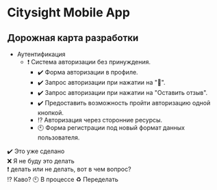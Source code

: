 # Citysight Mobile App

## Дорожная карта разработки

+ Аутентификация
  + :heavy_exclamation_mark: Система авторизации без принуждения.
    + :heavy_check_mark: Форма авторизации в профиле.
    + :heavy_check_mark: Запрос авторизации при нажатии на ":yellow_heart:".
    + :heavy_check_mark: Запрос авторизации при нажатии на "Оставить отзыв".
    + :heavy_check_mark: Предоставить возможность пройти авторизацию одной кнопкой.
    + :interrobang: Авторизация через сторонние ресурсы.
    + :clock10: Форма регистрации под новый формат данных пользователя.




:heavy_check_mark: Это уже сделано    
:x: Я не буду это делать    
:heavy_exclamation_mark: делать или не делать, вот в чем вопрос?    
:interrobang: Каво?
:clock10: В процессе
:recycle: Переделать

